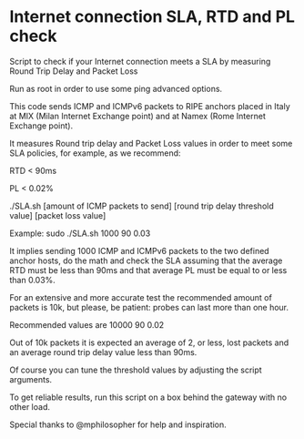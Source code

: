 # Internet connection SLA, RTD and PL check

Script to check if your Internet connection meets a SLA by measuring Round Trip
Delay and Packet Loss

Run as root in order to use some ping advanced options.

This code sends ICMP and ICMPv6 packets to RIPE anchors placed in Italy at MIX
(Milan Internet Exchange point) and at Namex (Rome Internet Exchange point).

It measures Round trip delay and Packet Loss values in order to meet some SLA
policies, for example, as we recommend:

RTD < 90ms

PL < 0.02%

./SLA.sh [amount of ICMP packets to send] [round trip delay threshold value]
[packet loss value]

Example: sudo ./SLA.sh 1000 90 0.03

It implies sending 1000 ICMP and ICMPv6 packets to the two defined anchor hosts,
do the math and check the SLA assuming that the average RTD must be less than
90ms and that average PL must be equal to or less than 0.03%.      

For an extensive and more accurate test the recommended amount of packets is
10k, but please, be patient: probes can last more than one hour.

Recommended values are 10000 90 0.02

Out of 10k packets it is expected an average of 2, or less, lost packets and an average
round trip delay value less than 90ms.

Of course you can tune the threshold values by adjusting the script arguments.

To get reliable results, run this script on a box behind the gateway with no
other load.

Special thanks to @mphilosopher for help and inspiration.
